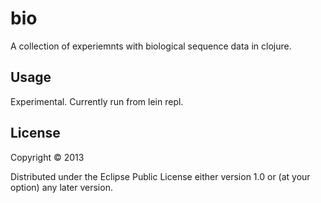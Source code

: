 # bio

A collection of experiemnts with biological sequence data in clojure.

## Usage

Experimental.  Currently run from lein repl. 

## License

Copyright © 2013

Distributed under the Eclipse Public License either version 1.0 or (at
your option) any later version.
